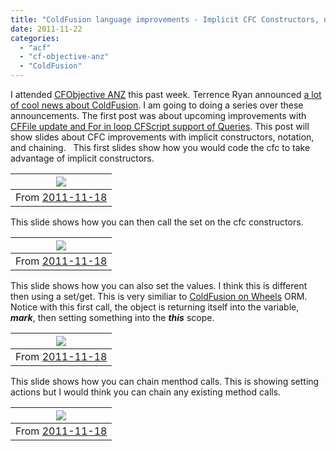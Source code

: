 ```yaml
---
title: "ColdFusion language improvements - Implicit CFC Constructors, notation, and chaining"
date: 2011-11-22
categories: 
  - "acf"
  - "cf-objective-anz"
  - "ColdFusion"
---
```


I attended [CFObjective ANZ](http://www.cfobjective.com.au/) this past week. Terrence Ryan announced [a lot of cool news about ColdFusion](/post.cfm/coldfusion-news-from-cfoanz-keynote-twister-thunder-more). I am going to doing a series over these announcements. The first post was about upcoming improvements with [CFFile update and For in loop CFScript support of Queries](http://mikehenke.com/post.cfm/coldfusion-language-improvements-content-within-cffile-and-for-in-loop-of-queries-in-cfscript). This post will show slides about CFC improvements with implicit constructors, notation, and chaining.   This first slides show how you would code the cfc to take advantage of implicit constructors.

| [![](images/P1000934.JPG)](https://picasaweb.google.com/lh/photo/H06n7McoymofT-4EqzLXyg?feat=embedwebsite) |
| --- |
| From [2011-11-18](https://picasaweb.google.com/henkemike/20111118?authuser=0&feat=embedwebsite) |

This slide shows how you can then call the set on the cfc constructors.

| [![](images/P1000935.JPG)](https://picasaweb.google.com/lh/photo/pwF0JntnmWGaNi8_VMxrBw?feat=embedwebsite) |
| --- |
| From [2011-11-18](https://picasaweb.google.com/henkemike/20111118?authuser=0&feat=embedwebsite) |

This slide shows how you can also set the values. I think this is different then using a set/get. This is very similiar to [ColdFusion on Wheels](http://cfwheels.org) ORM. Notice with this first call, the object is returning itself into the variable, **_mark_**, then setting something into the _**this**_ scope.

| [![](images/P1000936.JPG)](https://picasaweb.google.com/lh/photo/sRouvYpxoDhgIJ_a04bX5w?feat=embedwebsite) |
| --- |
| From [2011-11-18](https://picasaweb.google.com/henkemike/20111118?authuser=0&feat=embedwebsite) |

This slide shows how you can chain menthod calls. This is showing setting actions but I would think you can chain any existing method calls.

| [![](images/P1000937.JPG)](https://picasaweb.google.com/lh/photo/FRBRovZ0AW2H2xghhzMaJQ?feat=embedwebsite) |
| --- |
| From [2011-11-18](https://picasaweb.google.com/henkemike/20111118?authuser=0&feat=embedwebsite) |
